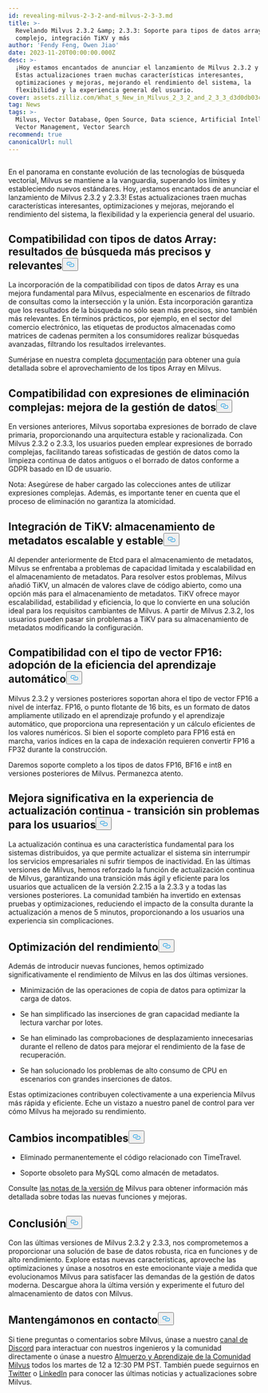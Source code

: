 ```yaml
---
id: revealing-milvus-2-3-2-and-milvus-2-3-3.md
title: >-
  Revelando Milvus 2.3.2 &amp; 2.3.3: Soporte para tipos de datos array, borrado
  complejo, integración TiKV y más
author: 'Fendy Feng, Owen Jiao'
date: 2023-11-20T00:00:00.000Z
desc: >-
  ¡Hoy estamos encantados de anunciar el lanzamiento de Milvus 2.3.2 y 2.3.3!
  Estas actualizaciones traen muchas características interesantes,
  optimizaciones y mejoras, mejorando el rendimiento del sistema, la
  flexibilidad y la experiencia general del usuario.
cover: assets.zilliz.com/What_s_New_in_Milvus_2_3_2_and_2_3_3_d3d0db03c3.png
tag: News
tags: >-
  Milvus, Vector Database, Open Source, Data science, Artificial Intelligence,
  Vector Management, Vector Search
recommend: true
canonicalUrl: null
---
```

<p>
  <span class="img-wrapper">
    <img translate="no" src="https://assets.zilliz.com/What_s_New_in_Milvus_2_3_2_and_2_3_3_d3d0db03c3.png" alt="" class="doc-image" id="" />
    <span></span>
  </span>
</p>
<p>En el panorama en constante evolución de las tecnologías de búsqueda vectorial, Milvus se mantiene a la vanguardia, superando los límites y estableciendo nuevos estándares. Hoy, ¡estamos encantados de anunciar el lanzamiento de Milvus 2.3.2 y 2.3.3! Estas actualizaciones traen muchas características interesantes, optimizaciones y mejoras, mejorando el rendimiento del sistema, la flexibilidad y la experiencia general del usuario.</p>
<h2 id="Support-for-Array-data-types---making-search-results-more-accurate-and-relevant" class="common-anchor-header">Compatibilidad con tipos de datos Array: resultados de búsqueda más precisos y relevantes<button data-href="#Support-for-Array-data-types---making-search-results-more-accurate-and-relevant" class="anchor-icon" translate="no">
      <svg translate="no"
        aria-hidden="true"
        focusable="false"
        height="20"
        version="1.1"
        viewBox="0 0 16 16"
        width="16"
      >
        <path
          fill="#0092E4"
          fill-rule="evenodd"
          d="M4 9h1v1H4c-1.5 0-3-1.69-3-3.5S2.55 3 4 3h4c1.45 0 3 1.69 3 3.5 0 1.41-.91 2.72-2 3.25V8.59c.58-.45 1-1.27 1-2.09C10 5.22 8.98 4 8 4H4c-.98 0-2 1.22-2 2.5S3 9 4 9zm9-3h-1v1h1c1 0 2 1.22 2 2.5S13.98 12 13 12H9c-.98 0-2-1.22-2-2.5 0-.83.42-1.64 1-2.09V6.25c-1.09.53-2 1.84-2 3.25C6 11.31 7.55 13 9 13h4c1.45 0 3-1.69 3-3.5S14.5 6 13 6z"
        ></path>
      </svg>
    </button></h2><p>La incorporación de la compatibilidad con tipos de datos Array es una mejora fundamental para Milvus, especialmente en escenarios de filtrado de consultas como la intersección y la unión. Esta incorporación garantiza que los resultados de la búsqueda no sólo sean más precisos, sino también más relevantes. En términos prácticos, por ejemplo, en el sector del comercio electrónico, las etiquetas de productos almacenadas como matrices de cadenas permiten a los consumidores realizar búsquedas avanzadas, filtrando los resultados irrelevantes.</p>
<p>Sumérjase en nuestra completa <a href="https://milvus.io/docs/array_data_type.md">documentación</a> para obtener una guía detallada sobre el aprovechamiento de los tipos Array en Milvus.</p>
<h2 id="Support-for-complex-delete-expressions---improving-your-data-management" class="common-anchor-header">Compatibilidad con expresiones de eliminación complejas: mejora de la gestión de datos<button data-href="#Support-for-complex-delete-expressions---improving-your-data-management" class="anchor-icon" translate="no">
      <svg translate="no"
        aria-hidden="true"
        focusable="false"
        height="20"
        version="1.1"
        viewBox="0 0 16 16"
        width="16"
      >
        <path
          fill="#0092E4"
          fill-rule="evenodd"
          d="M4 9h1v1H4c-1.5 0-3-1.69-3-3.5S2.55 3 4 3h4c1.45 0 3 1.69 3 3.5 0 1.41-.91 2.72-2 3.25V8.59c.58-.45 1-1.27 1-2.09C10 5.22 8.98 4 8 4H4c-.98 0-2 1.22-2 2.5S3 9 4 9zm9-3h-1v1h1c1 0 2 1.22 2 2.5S13.98 12 13 12H9c-.98 0-2-1.22-2-2.5 0-.83.42-1.64 1-2.09V6.25c-1.09.53-2 1.84-2 3.25C6 11.31 7.55 13 9 13h4c1.45 0 3-1.69 3-3.5S14.5 6 13 6z"
        ></path>
      </svg>
    </button></h2><p>En versiones anteriores, Milvus soportaba expresiones de borrado de clave primaria, proporcionando una arquitectura estable y racionalizada. Con Milvus 2.3.2 o 2.3.3, los usuarios pueden emplear expresiones de borrado complejas, facilitando tareas sofisticadas de gestión de datos como la limpieza continua de datos antiguos o el borrado de datos conforme a GDPR basado en ID de usuario.</p>
<p>Nota: Asegúrese de haber cargado las colecciones antes de utilizar expresiones complejas. Además, es importante tener en cuenta que el proceso de eliminación no garantiza la atomicidad.</p>
<h2 id="TiKV-integration---scalable-metadata-storage-with-stability" class="common-anchor-header">Integración de TiKV: almacenamiento de metadatos escalable y estable<button data-href="#TiKV-integration---scalable-metadata-storage-with-stability" class="anchor-icon" translate="no">
      <svg translate="no"
        aria-hidden="true"
        focusable="false"
        height="20"
        version="1.1"
        viewBox="0 0 16 16"
        width="16"
      >
        <path
          fill="#0092E4"
          fill-rule="evenodd"
          d="M4 9h1v1H4c-1.5 0-3-1.69-3-3.5S2.55 3 4 3h4c1.45 0 3 1.69 3 3.5 0 1.41-.91 2.72-2 3.25V8.59c.58-.45 1-1.27 1-2.09C10 5.22 8.98 4 8 4H4c-.98 0-2 1.22-2 2.5S3 9 4 9zm9-3h-1v1h1c1 0 2 1.22 2 2.5S13.98 12 13 12H9c-.98 0-2-1.22-2-2.5 0-.83.42-1.64 1-2.09V6.25c-1.09.53-2 1.84-2 3.25C6 11.31 7.55 13 9 13h4c1.45 0 3-1.69 3-3.5S14.5 6 13 6z"
        ></path>
      </svg>
    </button></h2><p>Al depender anteriormente de Etcd para el almacenamiento de metadatos, Milvus se enfrentaba a problemas de capacidad limitada y escalabilidad en el almacenamiento de metadatos. Para resolver estos problemas, Milvus añadió TiKV, un almacén de valores clave de código abierto, como una opción más para el almacenamiento de metadatos. TiKV ofrece mayor escalabilidad, estabilidad y eficiencia, lo que lo convierte en una solución ideal para los requisitos cambiantes de Milvus. A partir de Milvus 2.3.2, los usuarios pueden pasar sin problemas a TiKV para su almacenamiento de metadatos modificando la configuración.</p>
<h2 id="Support-for-FP16-vector-type---embracing-machine-learning-efficiency" class="common-anchor-header">Compatibilidad con el tipo de vector FP16: adopción de la eficiencia del aprendizaje automático<button data-href="#Support-for-FP16-vector-type---embracing-machine-learning-efficiency" class="anchor-icon" translate="no">
      <svg translate="no"
        aria-hidden="true"
        focusable="false"
        height="20"
        version="1.1"
        viewBox="0 0 16 16"
        width="16"
      >
        <path
          fill="#0092E4"
          fill-rule="evenodd"
          d="M4 9h1v1H4c-1.5 0-3-1.69-3-3.5S2.55 3 4 3h4c1.45 0 3 1.69 3 3.5 0 1.41-.91 2.72-2 3.25V8.59c.58-.45 1-1.27 1-2.09C10 5.22 8.98 4 8 4H4c-.98 0-2 1.22-2 2.5S3 9 4 9zm9-3h-1v1h1c1 0 2 1.22 2 2.5S13.98 12 13 12H9c-.98 0-2-1.22-2-2.5 0-.83.42-1.64 1-2.09V6.25c-1.09.53-2 1.84-2 3.25C6 11.31 7.55 13 9 13h4c1.45 0 3-1.69 3-3.5S14.5 6 13 6z"
        ></path>
      </svg>
    </button></h2><p>Milvus 2.3.2 y versiones posteriores soportan ahora el tipo de vector FP16 a nivel de interfaz. FP16, o punto flotante de 16 bits, es un formato de datos ampliamente utilizado en el aprendizaje profundo y el aprendizaje automático, que proporciona una representación y un cálculo eficientes de los valores numéricos. Si bien el soporte completo para FP16 está en marcha, varios índices en la capa de indexación requieren convertir FP16 a FP32 durante la construcción.</p>
<p>Daremos soporte completo a los tipos de datos FP16, BF16 e int8 en versiones posteriores de Milvus. Permanezca atento.</p>
<h2 id="Significant-improvement-in-the-rolling-upgrade-experience---seamless-transition-for-users" class="common-anchor-header">Mejora significativa en la experiencia de actualización continua - transición sin problemas para los usuarios<button data-href="#Significant-improvement-in-the-rolling-upgrade-experience---seamless-transition-for-users" class="anchor-icon" translate="no">
      <svg translate="no"
        aria-hidden="true"
        focusable="false"
        height="20"
        version="1.1"
        viewBox="0 0 16 16"
        width="16"
      >
        <path
          fill="#0092E4"
          fill-rule="evenodd"
          d="M4 9h1v1H4c-1.5 0-3-1.69-3-3.5S2.55 3 4 3h4c1.45 0 3 1.69 3 3.5 0 1.41-.91 2.72-2 3.25V8.59c.58-.45 1-1.27 1-2.09C10 5.22 8.98 4 8 4H4c-.98 0-2 1.22-2 2.5S3 9 4 9zm9-3h-1v1h1c1 0 2 1.22 2 2.5S13.98 12 13 12H9c-.98 0-2-1.22-2-2.5 0-.83.42-1.64 1-2.09V6.25c-1.09.53-2 1.84-2 3.25C6 11.31 7.55 13 9 13h4c1.45 0 3-1.69 3-3.5S14.5 6 13 6z"
        ></path>
      </svg>
    </button></h2><p>La actualización continua es una característica fundamental para los sistemas distribuidos, ya que permite actualizar el sistema sin interrumpir los servicios empresariales ni sufrir tiempos de inactividad. En las últimas versiones de Milvus, hemos reforzado la función de actualización continua de Milvus, garantizando una transición más ágil y eficiente para los usuarios que actualicen de la versión 2.2.15 a la 2.3.3 y a todas las versiones posteriores. La comunidad también ha invertido en extensas pruebas y optimizaciones, reduciendo el impacto de la consulta durante la actualización a menos de 5 minutos, proporcionando a los usuarios una experiencia sin complicaciones.</p>
<h2 id="Performance-optimization" class="common-anchor-header">Optimización del rendimiento<button data-href="#Performance-optimization" class="anchor-icon" translate="no">
      <svg translate="no"
        aria-hidden="true"
        focusable="false"
        height="20"
        version="1.1"
        viewBox="0 0 16 16"
        width="16"
      >
        <path
          fill="#0092E4"
          fill-rule="evenodd"
          d="M4 9h1v1H4c-1.5 0-3-1.69-3-3.5S2.55 3 4 3h4c1.45 0 3 1.69 3 3.5 0 1.41-.91 2.72-2 3.25V8.59c.58-.45 1-1.27 1-2.09C10 5.22 8.98 4 8 4H4c-.98 0-2 1.22-2 2.5S3 9 4 9zm9-3h-1v1h1c1 0 2 1.22 2 2.5S13.98 12 13 12H9c-.98 0-2-1.22-2-2.5 0-.83.42-1.64 1-2.09V6.25c-1.09.53-2 1.84-2 3.25C6 11.31 7.55 13 9 13h4c1.45 0 3-1.69 3-3.5S14.5 6 13 6z"
        ></path>
      </svg>
    </button></h2><p>Además de introducir nuevas funciones, hemos optimizado significativamente el rendimiento de Milvus en las dos últimas versiones.</p>
<ul>
<li><p>Minimización de las operaciones de copia de datos para optimizar la carga de datos.</p></li>
<li><p>Se han simplificado las inserciones de gran capacidad mediante la lectura varchar por lotes.</p></li>
<li><p>Se han eliminado las comprobaciones de desplazamiento innecesarias durante el relleno de datos para mejorar el rendimiento de la fase de recuperación.</p></li>
<li><p>Se han solucionado los problemas de alto consumo de CPU en escenarios con grandes inserciones de datos.</p></li>
</ul>
<p>Estas optimizaciones contribuyen colectivamente a una experiencia Milvus más rápida y eficiente. Eche un vistazo a nuestro panel de control para ver cómo Milvus ha mejorado su rendimiento.</p>
<h2 id="Incompatible-changes" class="common-anchor-header">Cambios incompatibles<button data-href="#Incompatible-changes" class="anchor-icon" translate="no">
      <svg translate="no"
        aria-hidden="true"
        focusable="false"
        height="20"
        version="1.1"
        viewBox="0 0 16 16"
        width="16"
      >
        <path
          fill="#0092E4"
          fill-rule="evenodd"
          d="M4 9h1v1H4c-1.5 0-3-1.69-3-3.5S2.55 3 4 3h4c1.45 0 3 1.69 3 3.5 0 1.41-.91 2.72-2 3.25V8.59c.58-.45 1-1.27 1-2.09C10 5.22 8.98 4 8 4H4c-.98 0-2 1.22-2 2.5S3 9 4 9zm9-3h-1v1h1c1 0 2 1.22 2 2.5S13.98 12 13 12H9c-.98 0-2-1.22-2-2.5 0-.83.42-1.64 1-2.09V6.25c-1.09.53-2 1.84-2 3.25C6 11.31 7.55 13 9 13h4c1.45 0 3-1.69 3-3.5S14.5 6 13 6z"
        ></path>
      </svg>
    </button></h2><ul>
<li><p>Eliminado permanentemente el código relacionado con TimeTravel.</p></li>
<li><p>Soporte obsoleto para MySQL como almacén de metadatos.</p></li>
</ul>
<p>Consulte <a href="https://milvus.io/docs/release_notes.md">las notas de la versión de</a> Milvus para obtener información más detallada sobre todas las nuevas funciones y mejoras.</p>
<h2 id="Conclusion" class="common-anchor-header">Conclusión<button data-href="#Conclusion" class="anchor-icon" translate="no">
      <svg translate="no"
        aria-hidden="true"
        focusable="false"
        height="20"
        version="1.1"
        viewBox="0 0 16 16"
        width="16"
      >
        <path
          fill="#0092E4"
          fill-rule="evenodd"
          d="M4 9h1v1H4c-1.5 0-3-1.69-3-3.5S2.55 3 4 3h4c1.45 0 3 1.69 3 3.5 0 1.41-.91 2.72-2 3.25V8.59c.58-.45 1-1.27 1-2.09C10 5.22 8.98 4 8 4H4c-.98 0-2 1.22-2 2.5S3 9 4 9zm9-3h-1v1h1c1 0 2 1.22 2 2.5S13.98 12 13 12H9c-.98 0-2-1.22-2-2.5 0-.83.42-1.64 1-2.09V6.25c-1.09.53-2 1.84-2 3.25C6 11.31 7.55 13 9 13h4c1.45 0 3-1.69 3-3.5S14.5 6 13 6z"
        ></path>
      </svg>
    </button></h2><p>Con las últimas versiones de Milvus 2.3.2 y 2.3.3, nos comprometemos a proporcionar una solución de base de datos robusta, rica en funciones y de alto rendimiento. Explore estas nuevas características, aproveche las optimizaciones y únase a nosotros en este emocionante viaje a medida que evolucionamos Milvus para satisfacer las demandas de la gestión de datos moderna. Descargue ahora la última versión y experimente el futuro del almacenamiento de datos con Milvus.</p>
<h2 id="Let’s-keep-in-touch" class="common-anchor-header">Mantengámonos en contacto<button data-href="#Let’s-keep-in-touch" class="anchor-icon" translate="no">
      <svg translate="no"
        aria-hidden="true"
        focusable="false"
        height="20"
        version="1.1"
        viewBox="0 0 16 16"
        width="16"
      >
        <path
          fill="#0092E4"
          fill-rule="evenodd"
          d="M4 9h1v1H4c-1.5 0-3-1.69-3-3.5S2.55 3 4 3h4c1.45 0 3 1.69 3 3.5 0 1.41-.91 2.72-2 3.25V8.59c.58-.45 1-1.27 1-2.09C10 5.22 8.98 4 8 4H4c-.98 0-2 1.22-2 2.5S3 9 4 9zm9-3h-1v1h1c1 0 2 1.22 2 2.5S13.98 12 13 12H9c-.98 0-2-1.22-2-2.5 0-.83.42-1.64 1-2.09V6.25c-1.09.53-2 1.84-2 3.25C6 11.31 7.55 13 9 13h4c1.45 0 3-1.69 3-3.5S14.5 6 13 6z"
        ></path>
      </svg>
    </button></h2><p>Si tiene preguntas o comentarios sobre Milvus, únase a nuestro <a href="https://discord.com/invite/8uyFbECzPX">canal de Discord</a> para interactuar con nuestros ingenieros y la comunidad directamente o únase a nuestro <a href="https://discord.com/invite/RjNbk8RR4f">Almuerzo y Aprendizaje de la Comunidad Milvus</a> todos los martes de 12 a 12:30 PM PST. También puede seguirnos en <a href="https://twitter.com/milvusio">Twitter</a> o <a href="https://www.linkedin.com/company/the-milvus-project">LinkedIn</a> para conocer las últimas noticias y actualizaciones sobre Milvus.</p>
